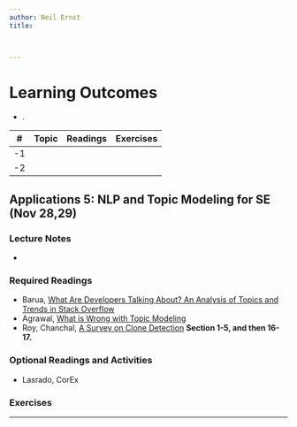 ```yaml
---
author: Neil Ernst
title: 



---
```


<topic>

# Learning Outcomes

- .

| #    | Topic | Readings | Exercises |
| ---- | ----- | -------- | --------- |
| -1   |       |          |           |
| -2   |       |          |           |

## Applications 5: NLP and Topic Modeling for SE (Nov 28,29)

### Lecture Notes

* 

### Required Readings

* Barua, [What Are Developers Talking About? An Analysis of Topics and Trends in Stack Overflow](https://cs.uwaterloo.ca/~m2nagapp/courses/CS846/1171/papers/barua_ese12.pdf) 
* Agrawal, [What is Wrong with Topic Modeling](https://www.researchgate.net/profile/Tim-Menzies/publication/307303102_What_is_Wrong_with_Topic_Modeling_and_How_to_Fix_it_Using_Search-based_SE/links/57e4a55a08ae9e8425a25dd5/What-is-Wrong-with-Topic-Modeling-and-How-to-Fix-it-Using-Search-based-SE.pdf)
* Roy, Chanchal, [A Survey on Clone Detection](https://plg.uwaterloo.ca/~migod/846/papers/roy-CloningSurveyTechReport.pdf) **Section 1-5, and then 16-17.**

### Optional Readings and Activities

* Lasrado, CorEx

### Exercises

----

## <!--Techniques: Causal analysis in SE (maybe)-->

<!--Bob Stoddard and GCMs-->